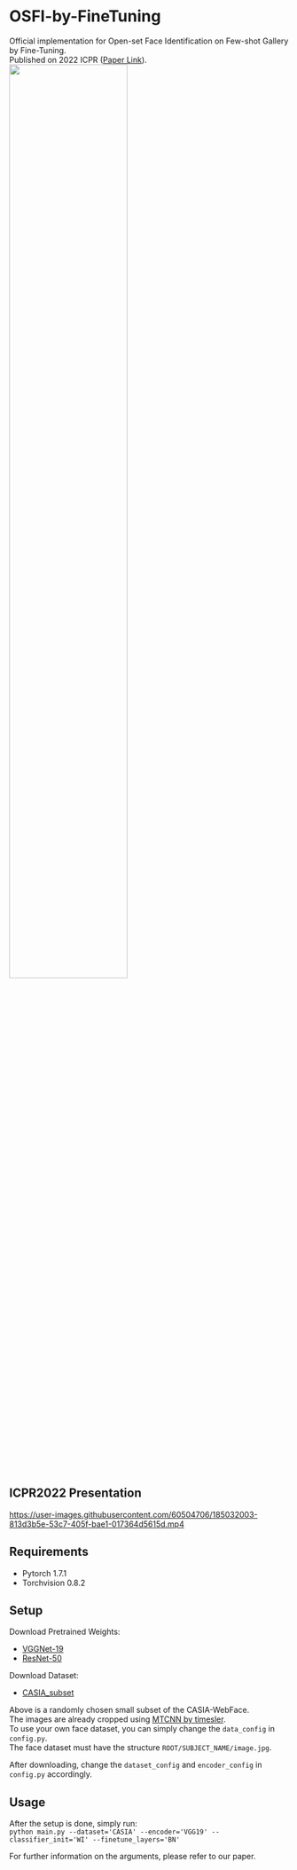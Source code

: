 # OSFI-by-FineTuning
Official implementation for Open-set Face Identification on Few-shot Gallery by Fine-Tuning. <br/>
Published on 2022 ICPR ([Paper Link](https://ieeexplore.ieee.org/document/9956714)). <br/>
<img src = "https://user-images.githubusercontent.com/60504706/185028026-6d9abe0f-7bfc-4b6f-a369-467a2418dbf6.png" width="65%" height="65%">

## ICPR2022 Presentation
https://user-images.githubusercontent.com/60504706/185032003-813d3b5e-53c7-405f-bae1-017364d5615d.mp4







## Requirements
- Pytorch 1.7.1
- Torchvision 0.8.2

## Setup
Download Pretrained Weights:
- <a href="https://drive.google.com/file/d/11TqrfXXdow0SjXbrsiCHEajXInTsuK8o/view?usp=sharing" target="_blank">VGGNet-19</a>
- <a href="https://drive.google.com/file/d/1C534tKYLvEF3e3UwsQscaL7lpaQapMAT/view?usp=sharing" target="_blank">ResNet-50</a>

Download Dataset:
- <a href="https://drive.google.com/file/d/1ByDgiUBTwx9Y2A1pnt8b3nYdIk_PLBfT/view?usp=sharing" target="_blank"> CASIA_subset</a>

Above is a randomly chosen small subset of the CASIA-WebFace.  
The images are already cropped using <a href="https://github.com/timesler/facenet-pytorch" target="_blank">MTCNN by timesler</a>.  
To use your own face dataset, you can simply change the ```data_config``` in ```config.py```.  
The face dataset must have the structure ```ROOT/SUBJECT_NAME/image.jpg```.  

After downloading, change the ```dataset_config``` and ```encoder_config``` in ```config.py``` accordingly.

## Usage
After the setup is done, simply run:  
```python main.py --dataset='CASIA' --encoder='VGG19' --classifier_init='WI' --finetune_layers='BN'```  

For further information on the arguments, please refer to our paper.

